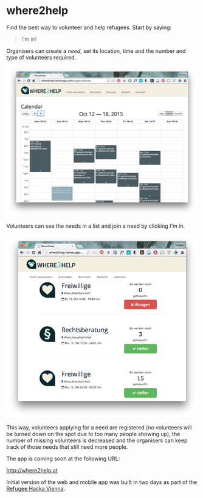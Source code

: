 # where2help

Find the best way to volunteer and help refugees. Start by saying:

> I'm in!

Organisers can create a *need*, set its location, time and the number and type
of volunteers required.

![need calendar](docs/img/needs_calendar.png)

Volunteers can see the needs in a list and join a need by clicking *I'm in*.

![need calendar](docs/img/user_web.png)

This way, volunteers applying for a need are registered (no volunteers will be
turned down on the spot due to too many people showing up),
the number of missing volunteers is decreased and the
organisers can keep track of those needs that still need more people.

The app is coming soon at the following URL:

<http://where2help.at>

Initial version of the web and mobile app was built in two days as part of the
[Refugee Hacka Vienna](http://www.hackathon.wien/).
